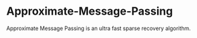 # Approximate-Message-Passing
Approximate Message Passing is an ultra fast sparse recovery algorithm. 
